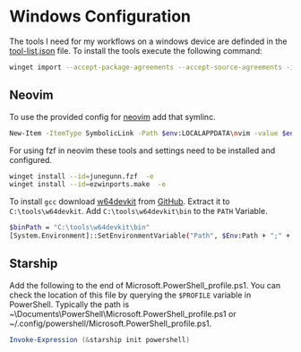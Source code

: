 # Windows Configuration

The tools I need for my workflows on a windows device are definded in the [tool-list.json](tool-list.json) file.
To install the tools execute the following command:

```sh
winget import --accept-package-agreements --accept-source-agreements -i .\tool-list.json
```

## Neovim

To use the provided config for [neovim](https://neovim.io/) add that symlinc.

```sh
New-Item -ItemType SymbolicLink -Path $env:LOCALAPPDATA\nvim -value $env:USERPROFILE\.config\nvim\
```

For using fzf in neovim these tools and settings need to be installed and configured.
```sh
winget install --id=junegunn.fzf  -e
winget install --id=ezwinports.make  -e
```
To install `gcc` download [w64devkit](https://www.mingw-w64.org/downloads/) from [GitHub](https://github.com/skeeto/w64devkit/releases).
Extract it to `C:\tools\w64devkit`.
Add `C:\tools\w64devkit\bin` to the `PATH` Variable.
```sh
$binPath = "C:\tools\w64devkit\bin"
[System.Environment]::SetEnvironmentVariable("Path", $Env:Path + ";" + $binPath, [System.EnvironmentVariableTarget]::Machine)
```

## Starship

Add the following to the end of Microsoft.PowerShell_profile.ps1. 
You can check the location of this file by querying the `$PROFILE` variable in PowerShell. 
Typically the path is ~\Documents\PowerShell\Microsoft.PowerShell_profile.ps1 or ~/.config/powershell/Microsoft.PowerShell_profile.ps1.

```ps1
Invoke-Expression (&starship init powershell)
```
